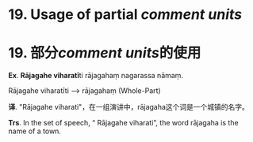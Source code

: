 # **19. Usage of** partial *comment units* 
# 19. 部分*comment units***的使用**

 **Ex**. **Rājagahe viharatī**ti rājagahaṃ nagarassa nāmaṃ. 
 
 Rājagahe viharatīti --> rājagahaṃ (Whole-Part) 
 
 **译**. "Rājagahe viharati"，在一组演讲中，rājagaha这个词是一个城镇的名字。

 **Trs**. In the set of speech, “ Rājagahe viharati”, the word rājagaha is the name of a town.